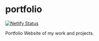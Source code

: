 # portfolio
[![Netlify Status](https://api.netlify.com/api/v1/badges/e8ec826e-b790-4ad8-ad29-3e47909a32c7/deploy-status)](https://app.netlify.com/sites/trusting-kowalevski-aba3ae/deploys)

Portfolio Website of my work and projects.
